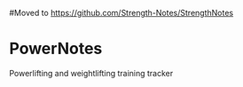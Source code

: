 #Moved to https://github.com/Strength-Notes/StrengthNotes

# PowerNotes
Powerlifting and weightlifting training tracker
